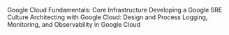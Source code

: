 Google Cloud Fundamentals: Core Infrastructure
Developing a Google SRE Culture
Architecting with Google Cloud: Design and Process
Logging, Monitoring, and Observability in Google Cloud